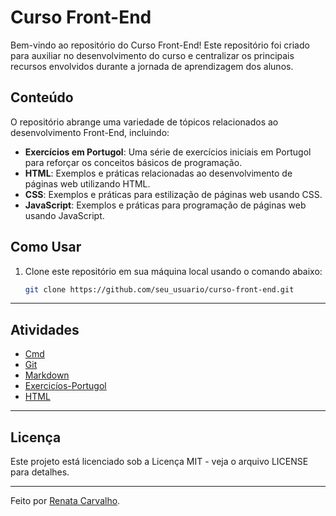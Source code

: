 # Curso Front-End

Bem-vindo ao repositório do Curso Front-End! Este repositório foi criado para auxiliar no desenvolvimento do curso e centralizar os principais recursos envolvidos durante a jornada de aprendizagem dos alunos.

## Conteúdo

O repositório abrange uma variedade de tópicos relacionados ao desenvolvimento Front-End, incluindo:

- **Exercícios em Portugol**: Uma série de exercícios iniciais em Portugol para reforçar os conceitos básicos de programação.
- **HTML**: Exemplos e práticas relacionadas ao desenvolvimento de páginas web utilizando HTML.
- **CSS**: Exemplos e práticas para estilização de páginas web usando CSS.
- **JavaScript**: Exemplos e práticas para programação de páginas web usando JavaScript.
## Como Usar

1. Clone este repositório em sua máquina local usando o comando abaixo:

   ```bash
   git clone https://github.com/seu_usuario/curso-front-end.git

---

## Atividades


- [Cmd](./markdown/cmd.md)
- [Git](./markdown/git.md)
- [Markdown](./markdown)
- [Exercicíos-Portugol](./portugol)
- [HTML](./html)

---
## Licença

Este projeto está licenciado sob a Licença MIT - veja o arquivo LICENSE para detalhes.

---


Feito por [Renata Carvalho](https://github.com/Renata-rcs).










